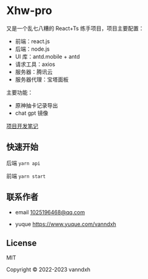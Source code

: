 # Xhw-pro

又是一个乱七八糟的 React+Ts 练手项目，项目主要配置：

- 前端：react.js
- 后端：node.js
- UI 库：antd.mobile + antd
- 请求工具：axios
- 服务器：腾讯云
- 服务器代理：宝塔面板

主要功能：

- 原神抽卡记录导出
- chat gpt 镜像

[项目开发笔记](https://www.yuque.com/vanndxh/coderv/xhwpro)

## 快速开始

后端 `yarn api`

前端 `yarn start`

## 联系作者

- email [1025196468@qq.com](mailto:1025196468@qq.com)

- yuque https://www.yuque.com/vanndxh

## License

MIT

Copyright © 2022-2023 vanndxh

